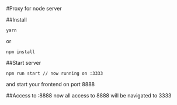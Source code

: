 #Proxy for node server

##Install
```terminal
yarn
```
or
```terminal
npm install
```

##Start server
```terminal
npm run start // now running on :3333
```

and start your frontend on port 8888

##Access to :8888
now all access to 8888 will be navigated to 3333
